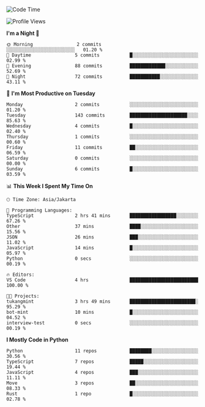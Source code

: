 <!--START_SECTION:waka-->
![Code Time](http://img.shields.io/badge/Code%20Time-1%2C719%20hrs%2031%20mins-blue)

![Profile Views](http://img.shields.io/badge/Profile%20Views-0-blue)

**I'm a Night 🦉** 

```text
🌞 Morning                2 commits           ░░░░░░░░░░░░░░░░░░░░░░░░░   01.20 % 
🌆 Daytime                5 commits           █░░░░░░░░░░░░░░░░░░░░░░░░   02.99 % 
🌃 Evening                88 commits          █████████████░░░░░░░░░░░░   52.69 % 
🌙 Night                  72 commits          ███████████░░░░░░░░░░░░░░   43.11 % 
```
📅 **I'm Most Productive on Tuesday** 

```text
Monday                   2 commits           ░░░░░░░░░░░░░░░░░░░░░░░░░   01.20 % 
Tuesday                  143 commits         █████████████████████░░░░   85.63 % 
Wednesday                4 commits           █░░░░░░░░░░░░░░░░░░░░░░░░   02.40 % 
Thursday                 1 commits           ░░░░░░░░░░░░░░░░░░░░░░░░░   00.60 % 
Friday                   11 commits          ██░░░░░░░░░░░░░░░░░░░░░░░   06.59 % 
Saturday                 0 commits           ░░░░░░░░░░░░░░░░░░░░░░░░░   00.00 % 
Sunday                   6 commits           █░░░░░░░░░░░░░░░░░░░░░░░░   03.59 % 
```


📊 **This Week I Spent My Time On** 

```text
🕑︎ Time Zone: Asia/Jakarta

💬 Programming Languages: 
TypeScript               2 hrs 41 mins       █████████████████░░░░░░░░   67.26 % 
Other                    37 mins             ████░░░░░░░░░░░░░░░░░░░░░   15.56 % 
JSON                     26 mins             ███░░░░░░░░░░░░░░░░░░░░░░   11.02 % 
JavaScript               14 mins             █░░░░░░░░░░░░░░░░░░░░░░░░   05.97 % 
Python                   0 secs              ░░░░░░░░░░░░░░░░░░░░░░░░░   00.19 % 

🔥 Editors: 
VS Code                  4 hrs               █████████████████████████   100.00 % 

🐱‍💻 Projects: 
tukangmint               3 hrs 49 mins       ████████████████████████░   95.29 % 
bot-mint                 10 mins             █░░░░░░░░░░░░░░░░░░░░░░░░   04.52 % 
interview-test           0 secs              ░░░░░░░░░░░░░░░░░░░░░░░░░   00.19 % 
```

**I Mostly Code in Python** 

```text
Python                   11 repos            ████████░░░░░░░░░░░░░░░░░   30.56 % 
TypeScript               7 repos             █████░░░░░░░░░░░░░░░░░░░░   19.44 % 
JavaScript               4 repos             ███░░░░░░░░░░░░░░░░░░░░░░   11.11 % 
Move                     3 repos             ██░░░░░░░░░░░░░░░░░░░░░░░   08.33 % 
Rust                     1 repo              █░░░░░░░░░░░░░░░░░░░░░░░░   02.78 % 
```




<!--END_SECTION:waka-->
